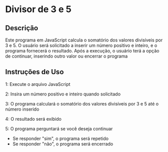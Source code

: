 # Divisor de 3 e 5

## Descrição

Este programa em JavaScript calcula o somatório dos valores divisíveis por 3 e 5. O usuário será solicitado a inserir um número positivo e inteiro, e o programa fornecerá o resultado. Após a execução, o usuário terá a opção de continuar, inserindo outro valor ou encerrar o programa

## Instruções de Uso

1: Execute o arquivo JavaScript 

2: Insira um número positivo e inteiro quando solicitado

3: O programa calculará o somatório dos valores divisíveis por 3 e 5 até o número inserido

4: O resultado será exibido

5: O programa perguntará se você deseja continuar

   - Se responder "sim", o programa será repetido
   - Se responder "não", o programa será encerrado
